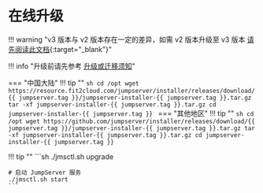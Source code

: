 # 在线升级

!!! warning "v3 版本与 v2 版本存在一定的差异，如需 v2 版本升级至 v3 版本 [请先阅读此文档](https://kb.fit2cloud.com/?p=06638d69-f109-4333-b5bf-65b17b297ed9){:target="_blank"}"

!!! info "升级前请先参考 [升级或迁移须知](../upgrade_notice.md)"

=== "中国大陆"
    !!! tip ""
        ```sh
        cd /opt
        wget https://resource.fit2cloud.com/jumpserver/installer/releases/download/{{ jumpserver.tag }}/jumpserver-installer-{{ jumpserver.tag }}.tar.gz
        tar -xf jumpserver-installer-{{ jumpserver.tag }}.tar.gz
        cd jumpserver-installer-{{ jumpserver.tag }}
        ```
=== "其他地区"
    !!! tip ""
        ```sh
        cd /opt
        wget https://github.com/jumpserver/installer/releases/download/{{ jumpserver.tag }}/jumpserver-installer-{{ jumpserver.tag }}.tar.gz
        tar -xf jumpserver-installer-{{ jumpserver.tag }}.tar.gz
        cd jumpserver-installer-{{ jumpserver.tag }}
        ```

!!! tip ""
    ```sh
    ./jmsctl.sh upgrade

    # 启动 JumpServer 服务
    ./jmsctl.sh start
    ```
